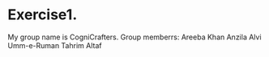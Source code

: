 # Exercise1.
My group name is CogniCrafters.
Group memberrs:
Areeba Khan
Anzila Alvi
Umm-e-Ruman
Tahrim Altaf
